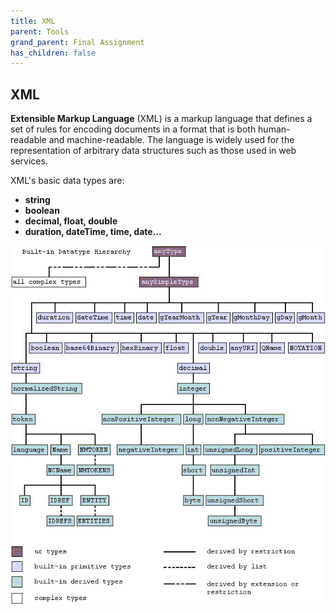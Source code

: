 ```yaml
---
title: XML
parent: Tools
grand_parent: Final Assignment
has_children: false
---
```


## XML
**Extensible Markup Language** (XML) is a markup language that defines a set of rules for encoding documents in a format that is both human-readable and machine-readable. The language is widely used for the representation of arbitrary data structures such as those used in web services.

XML's basic data types are:
* **string**
* **boolean**
* **decimal, float, double**
* **duration, dateTime, time, date...**

![XML](../images/final-assignment/XML.png)